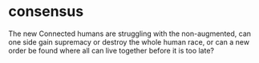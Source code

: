 # consensus 
 
The new Connected humans are struggling with the non-augmented, can one side gain supremacy or destroy the whole human race, or can a new order be found where all can live together before it is too late? 